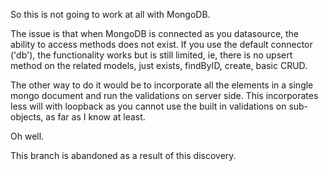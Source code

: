 So this is not going to work at all with MongoDB.

The issue is that when MongoDB is connected as you datasource, the ability to access methods does not exist. If you use the default connector ('db'), the functionality works but is still limited, ie, there is no upsert method on the related models, just exists, findByID, create, basic CRUD.

The other way to do it would be to incorporate all the elements in a single mongo document and run the validations on server side. This incorporates less will with loopback as you cannot use the built in validations on sub-objects, as far as I know at least.

Oh well.

This branch is abandoned as a result of this discovery.
